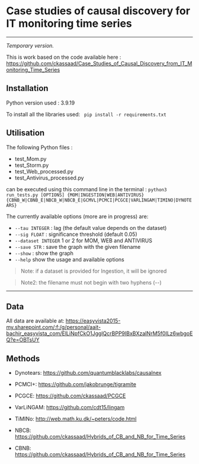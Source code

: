 # Case studies of causal discovery for IT monitoring time series
____________________________________________________________________

*Temporary version.*

This is work based on the code available here :  https://github.com/ckassaad/Case_Studies_of_Causal_Discovery_from_IT_Monitoring_Time_Series

## Installation
Python version used : 3.9.19

To install all the libraries used: 
``` pip install -r requirements.txt```

## Utilisation

The following Python files  : 
- test_Mom.py
- test_Storm.py
- test_Web_processed.py
- test_Antivirus_processed.py

can be executed using this command line in the terminal : 
```python3 run_tests.py [OPTIONS] {MOM|INGESTION|WEB|ANTIVIRUS} {CBNB_W|CBNB_E|NBCB_W|NBCB_E|GCMVL|PCMCI|PCGCE|VARLINGAM|TIMINO|DYNOTEARS}```

The currently available options (more are in progress) are:
- ```--tau INTEGER``` : lag (the default value depends on the dataset)
- ```--sig FLOAT```  :  significance threshold (default 0.05)
- ```--dataset INTEGER```  1 or 2 for MOM, WEB and ANTIVIRUS
- ```--save STR``` : save the graph with the given filename
- ```--show``` : show the graph
- ```--help```   show the usage and available options

> Note: if a dataset is provided for Ingestion, it will be ignored

> Note2: the filename must not begin with two hyphens (--)
____________________________________________
## Data

All data are available at: https://easyvista2015-my.sharepoint.com/:f:/g/personal/aait-bachir_easyvista_com/ElLiNpfCkO1JgglQcrBPP9IBxBXzaINrM5f0ILz6wbgoEQ?e=OBTsUY


## Methods

* Dynotears: https://github.com/quantumblacklabs/causalnex

* PCMCI+: https://github.com/jakobrunge/tigramite

* PCGCE: https://github.com/ckassaad/PCGCE

* VarLiNGAM: https://github.com/cdt15/lingam

* TiMINo: http://web.math.ku.dk/~peters/code.html

* NBCB: https://github.com/ckassaad/Hybrids_of_CB_and_NB_for_Time_Series

* CBNB: https://github.com/ckassaad/Hybrids_of_CB_and_NB_for_Time_Series
